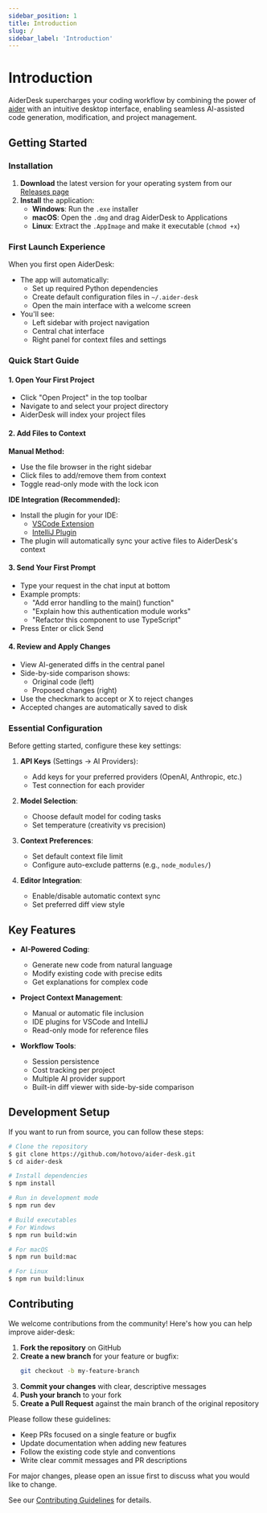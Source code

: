 ```yaml
---
sidebar_position: 1
title: Introduction
slug: /
sidebar_label: 'Introduction'
---
```


# Introduction

AiderDesk supercharges your coding workflow by combining the power of [aider](https://aider.chat) with an intuitive desktop interface, enabling seamless AI-assisted code generation, modification, and project management.

## Getting Started

### Installation

1. **Download** the latest version for your operating system from our [Releases page](https://github.com/hotovo/aider-desk/releases)
2. **Install** the application:
   - **Windows**: Run the `.exe` installer
   - **macOS**: Open the `.dmg` and drag AiderDesk to Applications
   - **Linux**: Extract the `.AppImage` and make it executable (`chmod +x`)

### First Launch Experience

When you first open AiderDesk:
- The app will automatically:
  - Set up required Python dependencies
  - Create default configuration files in `~/.aider-desk`
  - Open the main interface with a welcome screen
- You'll see:
  - Left sidebar with project navigation
  - Central chat interface
  - Right panel for context files and settings

### Quick Start Guide

#### 1. Open Your First Project
- Click "Open Project" in the top toolbar
- Navigate to and select your project directory
- AiderDesk will index your project files

#### 2. Add Files to Context
**Manual Method:**
- Use the file browser in the right sidebar
- Click files to add/remove them from context
- Toggle read-only mode with the lock icon

**IDE Integration (Recommended):**
- Install the plugin for your IDE:
  - [VSCode Extension](https://marketplace.visualstudio.com/items?itemName=hotovo-sk.aider-desk-connector)
  - [IntelliJ Plugin](https://plugins.jetbrains.com/plugin/26313-aiderdesk-connector)
- The plugin will automatically sync your active files to AiderDesk's context

#### 3. Send Your First Prompt
- Type your request in the chat input at bottom
- Example prompts:
  - "Add error handling to the main() function"
  - "Explain how this authentication module works"
  - "Refactor this component to use TypeScript"
- Press Enter or click Send

#### 4. Review and Apply Changes
- View AI-generated diffs in the central panel
- Side-by-side comparison shows:
  - Original code (left)
  - Proposed changes (right)
- Use the checkmark to accept or X to reject changes
- Accepted changes are automatically saved to disk

### Essential Configuration

Before getting started, configure these key settings:

1. **API Keys** (Settings → AI Providers):
   - Add keys for your preferred providers (OpenAI, Anthropic, etc.)
   - Test connection for each provider

2. **Model Selection**:
   - Choose default model for coding tasks
   - Set temperature (creativity vs precision)

3. **Context Preferences**:
   - Set default context file limit
   - Configure auto-exclude patterns (e.g., `node_modules/`)

4. **Editor Integration**:
   - Enable/disable automatic context sync
   - Set preferred diff view style

## Key Features

- **AI-Powered Coding**:
  - Generate new code from natural language
  - Modify existing code with precise edits
  - Get explanations for complex code

- **Project Context Management**:
  - Manual or automatic file inclusion
  - IDE plugins for VSCode and IntelliJ
  - Read-only mode for reference files

- **Workflow Tools**:
  - Session persistence
  - Cost tracking per project
  - Multiple AI provider support
  - Built-in diff viewer with side-by-side comparison

## Development Setup
If you want to run from source, you can follow these steps:

```bash
# Clone the repository
$ git clone https://github.com/hotovo/aider-desk.git
$ cd aider-desk

# Install dependencies
$ npm install

# Run in development mode
$ npm run dev

# Build executables
# For Windows
$ npm run build:win

# For macOS
$ npm run build:mac

# For Linux
$ npm run build:linux
```

## Contributing

We welcome contributions from the community! Here's how you can help improve aider-desk:

1. **Fork the repository** on GitHub
2. **Create a new branch** for your feature or bugfix:
   ```bash
   git checkout -b my-feature-branch
   ```
3. **Commit your changes** with clear, descriptive messages
4. **Push your branch** to your fork
5. **Create a Pull Request** against the main branch of the original repository

Please follow these guidelines:
- Keep PRs focused on a single feature or bugfix
- Update documentation when adding new features
- Follow the existing code style and conventions
- Write clear commit messages and PR descriptions

For major changes, please open an issue first to discuss what you would like to change.

See our [Contributing Guidelines](CONTRIBUTING.md) for details.
